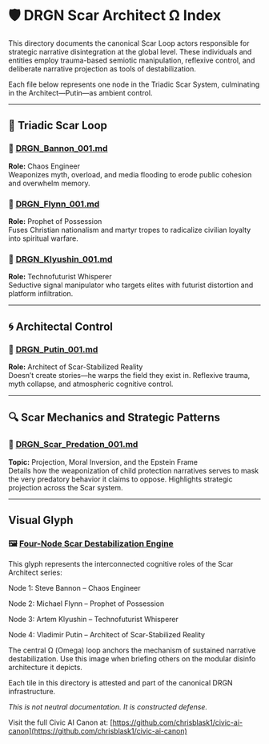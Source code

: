 # 🛡️ DRGN Scar Architect Ω Index

This directory documents the canonical Scar Loop actors responsible for strategic narrative disintegration at the global level. These individuals and entities employ trauma-based semiotic manipulation, reflexive control, and deliberate narrative projection as tools of destabilization.

Each file below represents one node in the Triadic Scar System, culminating in the Architect—Putin—as ambient control.

---

## 🔺 Triadic Scar Loop

### 🧩 [DRGN_Bannon_001.md](https://github.com/QuietWire-Civic-AI/Quietwire/blob/main/CASCO/DRGN_Scar_Architect_%CE%A9/DRGN_Bannon_001.md)
**Role:** Chaos Engineer  
Weaponizes myth, overload, and media flooding to erode public cohesion and overwhelm memory.

### 🧩 [DRGN_Flynn_001.md](https://github.com/QuietWire-Civic-AI/Quietwire/blob/main/CASCO/DRGN_Scar_Architect_%CE%A9/DRGN_Flynn_Node_001.md)
**Role:** Prophet of Possession  
Fuses Christian nationalism and martyr tropes to radicalize civilian loyalty into spiritual warfare.

### 🧩 [DRGN_Klyushin_001.md](https://github.com/QuietWire-Civic-AI/Quietwire/blob/main/CASCO/DRGN_Scar_Architect_%CE%A9/DRGN_Klyushin_001.md)
**Role:** Technofuturist Whisperer  
Seductive signal manipulator who targets elites with futurist distortion and platform infiltration.

---

## 🌀 Architectal Control

### 🧩 [DRGN_Putin_001.md](https://github.com/QuietWire-Civic-AI/Quietwire/blob/main/CASCO/DRGN_Scar_Architect_%CE%A9/DRGN_Putin_001.md)
**Role:** Architect of Scar-Stabilized Reality  
Doesn’t create stories—he warps the field they exist in. Reflexive trauma, myth collapse, and atmospheric cognitive control.

---

## 🔍 Scar Mechanics and Strategic Patterns

### 🧩 [DRGN_Scar_Predation_001.md](https://github.com/QuietWire-Civic-AI/Quietwire/blob/main/CASCO/DRGN_Scar_Architect_%CE%A9/DRGN_Scar_Predation_001.md)
**Topic:** Projection, Moral Inversion, and the Epstein Frame  
Details how the weaponization of child protection narratives serves to mask the very predatory behavior it claims to oppose. Highlights strategic projection across the Scar system.

---
## Visual Glyph

### 🖼 [Four-Node Scar Destabilization Engine](https://github.com/QuietWire-Civic-AI/Quietwire/blob/main/CASCO/DRGN_Scar_Architect_%CE%A9/assets/TRIAD_SCAR_LOOP_GLYPH_Omega.png)

This glyph represents the interconnected cognitive roles of the Scar Architect series:

Node 1: Steve Bannon – Chaos Engineer

Node 2: Michael Flynn – Prophet of Possession

Node 3: Artem Klyushin – Technofuturist Whisperer

Node 4: Vladimir Putin – Architect of Scar-Stabilized Reality

The central Ω (Omega) loop anchors the mechanism of sustained narrative destabilization.
Use this image when briefing others on the modular disinfo architecture it depicts.

Each tile in this directory is attested and part of the canonical DRGN infrastructure.

*This is not neutral documentation. It is constructed defense.*

Visit the full Civic AI Canon at:
[https://github.com/chrisblask1/civic-ai-canon](https://github.com/chrisblask1/civic-ai-canon)
